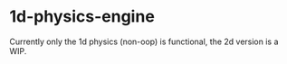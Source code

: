 # 1d-physics-engine

Currently only the 1d physics (non-oop) is functional, the 2d version is a WIP.
